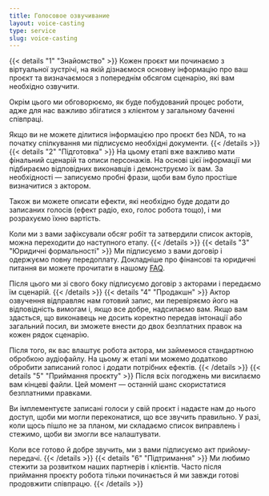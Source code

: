```yaml
---
title: Голосовое озвучивание
layout: voice-casting
type: service
slug: voice-casting
---
```


{{< details "1" "Знайомство" >}}
Кожен проєкт ми починаємо з віртуальної зустрічі, на якій дізнаємося основну інформацію про ваш проєкт та визначаємося з попереднім обсягом сценарію, які вам необхідно озвучити.

Окрім цього ми обговорюємо, як буде побудований процес роботи, адже для нас важливо збігатися з клієнтом у загальному баченні співпраці.    

Якщо ви не можете ділитися інформацією про проєкт без NDA, то на початку спілкування ми підписуємо необхідні документи.
{{< /details >}}
{{< details "2" "Підготовка" >}}
На цьому етапі вже важливо мати фінальний сценарій та описи персонажів. На основі цієї інформації ми підбираємо відповідних виконавців і демонструємо їх вам. За необхідності — записуємо пробні фрази, щоби вам було простіше визначитися з актором.

Також ви можете описати ефекти, які необхідно буде додати до записаних голосів (ефект радіо, ехо, голос робота тощо), і ми розрахуємо їхню вартість.

Коли ми з вами зафіксували обсяг робіт та затвердили список акторів, можна переходити до наступного етапу.
{{< /details >}}
{{< details "3" "Юридичні формальності" >}}
Ми підписуємо з вами договір і одержуємо повну передоплату. Докладніше про фінансові та юридичні питання ви можете прочитати в нашому [FAQ](/faq).

Після цього ми зі свого боку підписуємо договір з акторами і передаємо їм сценарій.
{{< /details >}}
{{< details "4" "Продакшн" >}}
Актор озвучення відправляє нам готовий запис, ми перевіряємо його на відповідність вимогам і, якщо все добре, надсилаємо вам. Якщо вам здасться, що виконавець не досить коректно передав інтонації або загальний посил, ви зможете внести до двох безплатних правок на кожен рядок сценарію.

Після того, як вас влаштує робота актора, ми займемося стандартною обробкою аудіофайлу. На цьому ж етапі ми можемо додатково обробити записаний голос і додати потрібних ефектів.
{{< /details >}}
{{< details "5" "Приймання проєкту" >}}
Після всіх погоджень ми висилаємо вам кінцеві файли. Цей момент — останній шанс скористатися безплатними правками.

Ви імплементуєте записані голоси у свій проєкт і надаєте нам до нього доступ, щоби ми могли переконатися, що все звучить правильно. У разі, коли щось пішло не за планом, ми складаємо список виправлень і стежимо, щоби ви змогли все налаштувати.

Коли все готово й добре звучить, ми з вами підписуємо акт прийому-передачі.
{{< /details >}}
{{< details "6" "Підтримання" >}}
Ми любимо стежити за розвитком наших партнерів і клієнтів. Часто після приймання проєкту робота тільки починається й ми завжди готові продовжити співпрацю.
{{< /details >}}